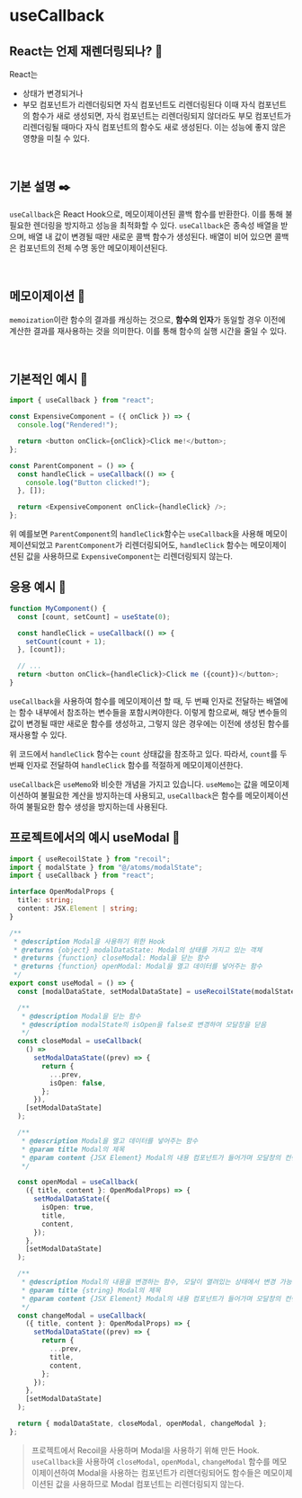 # useCallback

## React는 언제 재렌더링되나? 🤔

React는

- 상태가 변경되거나
- 부모 컴포넌트가 리렌더링되면 자식 컴포넌트도 리렌더링된다
  이때 자식 컴포넌트의 함수가 새로 생성되면, 자식 컴포넌트는 리렌더링되지 않더라도 부모 컴포넌트가 리렌더링될 때마다 자식 컴포넌트의 함수도 새로 생성된다. 이는 성능에 좋지 않은 영향을 미칠 수 있다.

</br>

## 기본 설명 ✒️

`useCallback`은 React Hook으로, 메모이제이션된 콜백 함수를 반환한다. 이를 통해 불필요한 렌더링을 방지하고 성능을 최적화할 수 있다. `useCallback`은 종속성 배열을 받으며, 배열 내 값이 변경될 때만 새로운 콜백 함수가 생성된다. 배열이 비어 있으면 콜백은 컴포넌트의 전체 수명 동안 메모이제이션된다.

</br>

## 메모이제이션 📝

`memoization`이란 함수의 결과를 캐싱하는 것으로, **함수의 인자**가 동일할 경우 이전에 계산한 결과를 재사용하는 것을 의미한다. 이를 통해 함수의 실행 시간을 줄일 수 있다.

</br>

## 기본적인 예시 🧪

```javascript
import { useCallback } from "react";

const ExpensiveComponent = ({ onClick }) => {
  console.log("Rendered!");

  return <button onClick={onClick}>Click me!</button>;
};

const ParentComponent = () => {
  const handleClick = useCallback(() => {
    console.log("Button clicked!");
  }, []);

  return <ExpensiveComponent onClick={handleClick} />;
};
```

위 예를보면 `ParentComponent`의 `handleClick`함수는 `useCallback`을 사용해 메모이제이션되었고 `ParentComponent`가 리렌더링되어도, `handleClick` 함수는 메모이제이션된 값을 사용하므로 `ExpensiveComponent`는 리렌더링되지 않는다.

## 응용 예시 🧪

```javascript
function MyComponent() {
  const [count, setCount] = useState(0);

  const handleClick = useCallback(() => {
    setCount(count + 1);
  }, [count]);

  // ...
  return <button onClick={handleClick}>Click me ({count})</button>;
}
```

`useCallback`을 사용하여 함수를 메모이제이션 할 때, 두 번째 인자로 전달하는 배열에는 함수 내부에서 참조하는 변수들을 포함시켜야한다. 이렇게 함으로써, 해당 변수들의 값이 변경될 때만 새로운 함수를 생성하고, 그렇지 않은 경우에는 이전에 생성된 함수를 재사용할 수 있다.

위 코드에서 `handleClick` 함수는 `count` 상태값을 참조하고 있다. 따라서, `count`를 두 번째 인자로 전달하여 `handleClick` 함수를 적절하게 메모이제이션한다.

`useCallback`은 `useMemo`와 비슷한 개념을 가지고 있습니다. `useMemo`는 값을 메모이제이션하여 불필요한 계산을 방지하는데 사용되고, `useCallback`은 함수를 메모이제이션하여 불필요한 함수 생성을 방지하는데 사용된다.

## 프로젝트에서의 예시 useModal 🧪

```typescript
import { useRecoilState } from "recoil";
import { modalState } from "@/atoms/modalState";
import { useCallback } from "react";

interface OpenModalProps {
  title: string;
  content: JSX.Element | string;
}

/**
 * @description Modal을 사용하기 위한 Hook
 * @returns {object} modalDataState: Modal의 상태를 가지고 있는 객체
 * @returns {function} closeModal: Modal을 닫는 함수
 * @returns {function} openModal: Modal을 열고 데이터를 넣어주는 함수
 */
export const useModal = () => {
  const [modalDataState, setModalDataState] = useRecoilState(modalState);

  /**
   * @description Modal을 닫는 함수
   * @description modalState의 isOpen을 false로 변경하여 모달창을 닫음
   */
  const closeModal = useCallback(
    () =>
      setModalDataState((prev) => {
        return {
          ...prev,
          isOpen: false,
        };
      }),
    [setModalDataState]
  );

  /**
   * @description Modal을 열고 데이터를 넣어주는 함수
   * @param title Modal의 제목
   * @param content {JSX Element} Modal의 내용 컴포넌트가 들어가며 모달창의 컨텐츠가 됨
   */

  const openModal = useCallback(
    ({ title, content }: OpenModalProps) => {
      setModalDataState({
        isOpen: true,
        title,
        content,
      });
    },
    [setModalDataState]
  );

  /**
   * @description Modal의 내용을 변경하는 함수, 모달이 열려있는 상태에서 변경 가능
   * @param title {string} Modal의 제목
   * @param content {JSX Element} Modal의 내용 컴포넌트가 들어가며 모달창의 컨텐츠가 됨
   */
  const changeModal = useCallback(
    ({ title, content }: OpenModalProps) => {
      setModalDataState((prev) => {
        return {
          ...prev,
          title,
          content,
        };
      });
    },
    [setModalDataState]
  );

  return { modalDataState, closeModal, openModal, changeModal };
};
```

> 프로젝트에서 Recoil을 사용하며 Modal을 사용하기 위해 만든 Hook.
> `useCallback`을 사용하여 `closeModal`, `openModal`, `changeModal` 함수를 메모이제이션하여 Modal을 사용하는 컴포넌트가 리렌더링되어도 함수들은 메모이제이션된 값을 사용하므로 Modal 컴포넌트는 리렌더링되지 않는다.

